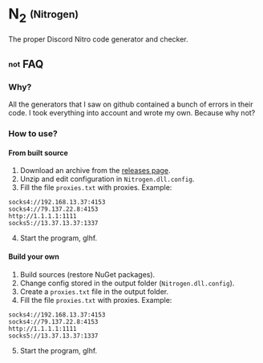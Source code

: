 # N<sub>2</sub> <sub><sup>(Nitrogen)</sup></sub>
The proper Discord Nitro code generator and checker.

## <sub><sup>not</sup></sub> FAQ
### Why?
All the generators that I saw on github contained a bunch of errors in their code. I took everything into account and wrote my own. Because why not?

### How to use?

#### From built source
1. Download an archive from the [releases page](https://github.com/Eimaen/Nitrogen/releases).
2. Unzip and edit configuration in `Nitrogen.dll.config`.
3. Fill the file `proxies.txt` with proxies. Example:
```
socks4://192.168.13.37:4153
socks4://79.137.22.8:4153
http://1.1.1.1:1111
socks5://13.37.13.37:1337
```
4. Start the program, glhf.

#### Build your own
1. Build sources (restore NuGet packages).
2. Change config stored in the output folder (`Nitrogen.dll.config`).
3. Create a `proxies.txt` file in the output folder.
4. Fill the file `proxies.txt` with proxies. Example:
```
socks4://192.168.13.37:4153
socks4://79.137.22.8:4153
http://1.1.1.1:1111
socks5://13.37.13.37:1337
```
5. Start the program, glhf.
